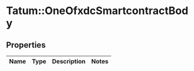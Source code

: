 # Tatum::OneOfxdcSmartcontractBody

## Properties
Name | Type | Description | Notes
------------ | ------------- | ------------- | -------------

